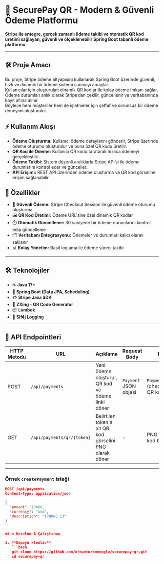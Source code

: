 # 🚀 SecurePay QR - Modern & Güvenli Ödeme Platformu

**Stripe ile entegre, gerçek zamanlı ödeme takibi ve otomatik QR kod üretimi sağlayan, güvenli ve ölçeklenebilir Spring Boot tabanlı ödeme platformu.**

---

## 🛠 Proje Amacı

Bu proje, Stripe ödeme altyapısını kullanarak Spring Boot üzerinde güvenli, hızlı ve dinamik bir ödeme sistemi sunmayı amaçlar.  
Kullanıcılar için oluşturulan dinamik QR kodlar ile kolay ödeme imkanı sağlar.  
Ödeme durumları anlık olarak Stripe’dan çekilir, güncellenir ve veritabanında kayıt altına alınır.  
Böylece hem müşteriler hem de işletmeler için şeffaf ve sorunsuz bir ödeme deneyimi oluşturulur.


## ⚡ Kullanım Akışı

- **Ödeme Oluşturma:** Kullanıcı ödeme detaylarını gönderir, Stripe üzerinde ödeme oturumu oluşturulur ve buna özel QR kodu üretilir.  
- **QR Kod ile Ödeme:** Kullanıcı QR kodu taratarak hızlıca ödemeyi gerçekleştirir.  
- **Ödeme Takibi:** Sistem düzenli aralıklarla Stripe API’si ile ödeme durumlarını kontrol eder ve günceller.  
- **API Erişimi:** REST API üzerinden ödeme oluşturma ve QR kod görseline erişim sağlanabilir.


## 🌟 Özellikler

- 🔐 **Güvenli Ödeme:** Stripe Checkout Session ile güvenli ödeme oturumu oluşturma  
- 🖼️ **QR Kod Üretimi:** Ödeme URL'sine özel dinamik QR kodlar  
- ⏱️ **Otomatik Güncelleme:** 30 saniyede bir ödeme durumlarını kontrol edip güncelleme  
- 🗂️ **Veritabanı Entegrasyonu:** Ödemeler ve durumları kalıcı olarak saklanır  
- 📊 **Kolay Yönetim:** Basit loglama ile ödeme süreci takibi  

---

## 🛠️ Teknolojiler

- ☕ **Java 17+**  
- 🌱 **Spring Boot (Data JPA, Scheduling)**  
- 💳 **Stripe Java SDK**  
- 📱 **ZXing - QR Code Generator**  
- 📦 **Lombok**  
- 📝 **Slf4j Logging**  

---


   ## 🔌 API Endpointleri

| HTTP Metodu | URL               | Açıklama                          | Request Body         | Response                  |
|-------------|-------------------|---------------------------------|---------------------|---------------------------|
| POST        | `/api/payments`   | Yeni ödeme oluşturur, QR kod ve ödeme linki döner | `Payment` JSON objesi | `PaymentResponseDTO` (checkout URL + QR kod base64) |
| GET         | `/api/payments/qr/{token}` | Belirtilen token'a ait QR kod görselini PNG olarak döner | -                   | PNG formatında QR kod byte dizisi  |

---

### Örnek `createPayment` isteği

```json
POST /api/payments
Content-Type: application/json

{
  "amount": 10000,
  "currency": "usd",
  "description": "IPHONE 13"
}


## ⚙️ Kurulum & Çalıştırma

1. **Depoyu klonla:**  
   ```bash
   git clone https://github.com/orhanturkmenoglu/securepay-qr.git
   cd securepay-qr
